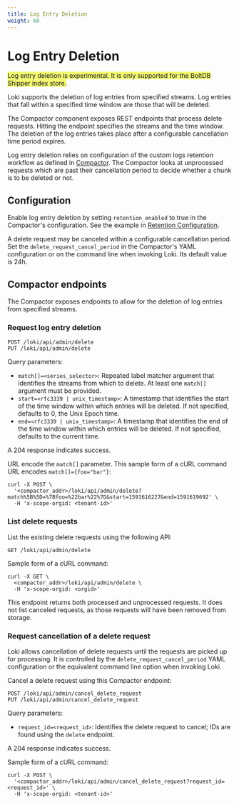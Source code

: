 ```yaml
---
title: Log Entry Deletion
weight: 60
---
```

# Log Entry Deletion

<span style="background-color:#f3f973;">Log entry deletion is experimental. It is only supported for the BoltDB Shipper index store.</span>

Loki supports the deletion of log entries from specified streams.
Log entries that fall within a specified time window are those that will be deleted.

The Compactor component exposes REST endpoints that process delete requests.
Hitting the endpoint specifies the streams and the time window.
The deletion of the log entries takes place after a configurable cancellation time period expires.

Log entry deletion relies on configuration of the custom logs retention workflow as defined in [Compactor](../retention#compactor). The Compactor looks at unprocessed requests which are past their cancellation period to decide whether a chunk is to be deleted or not.

## Configuration

Enable log entry deletion by setting `retention_enabled` to true in the Compactor's configuration. See the example in [Retention Configuration](../retention#retention-configuration).

A delete request may be canceled within a configurable cancellation period. Set the `delete_request_cancel_period` in the Compactor's YAML configuration or on the command line when invoking Loki. Its default value is 24h.

## Compactor endpoints

The Compactor exposes endpoints to allow for the deletion of log entries from specified streams.

### Request log entry deletion

```
POST /loki/api/admin/delete
PUT /loki/api/admin/delete
```

Query parameters:

* `match[]=<series_selector>`: Repeated label matcher argument that identifies the streams from which to delete. At least one `match[]` argument must be provided.
* `start=<rfc3339 | unix_timestamp>`: A timestamp that identifies the start of the time window within which entries will be deleted. If not specified, defaults to 0, the Unix Epoch time.
* `end=<rfc3339 | unix_timestamp>`: A timestamp that identifies the end of the time window within which entries will be deleted. If not specified, defaults to the current time.

A 204 response indicates success.

URL encode the `match[]` parameter. This sample form of a cURL command URL encodes `match[]={foo="bar"}`:
```
curl -X POST \
  '<compactor_addr>/loki/api/admin/delete?match%5B%5D=%7Bfoo=%22bar%22%7D&start=1591616227&end=1591619692' \
  -H 'x-scope-orgid: <tenant-id>'
```

### List delete requests

List the existing delete requests using the following API:

```
GET /loki/api/admin/delete
```

Sample form of a cURL command:

```
curl -X GET \
  <compactor_addr>/loki/api/admin/delete \
  -H 'x-scope-orgid: <orgid>'
```

This endpoint returns both processed and unprocessed requests. It does not list canceled requests, as those requests will have been removed from storage.

### Request cancellation of a delete request

Loki allows cancellation of delete requests until the requests are picked up for processing. It is controlled by the `delete_request_cancel_period` YAML configuration or the equivalent command line option when invoking Loki.

Cancel a delete request using this Compactor endpoint:

```
POST /loki/api/admin/cancel_delete_request
PUT /loki/api/admin/cancel_delete_request
```

Query parameters:

* `request_id=<request_id>`: Identifies the delete request to cancel; IDs are found using the `delete` endpoint.

A 204 response indicates success.

Sample form of a cURL command:

```
curl -X POST \
  '<compactor_addr>/loki/api/admin/cancel_delete_request?request_id=<request_id>' \
  -H 'x-scope-orgid: <tenant-id>'
```
